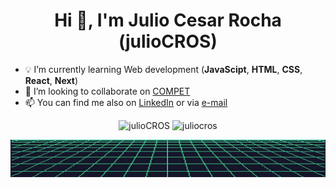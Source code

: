 <h1 align="center"> Hi 👋, I'm  Julio Cesar Rocha (julioCROS)</h1>

- :bulb: I’m currently learning Web development (__JavaScipt__, __HTML__, __CSS__, __React__, __Next__)
- :pencil: I’m looking to collaborate on [COMPET](https://www.linkedin.com/in/competcefetmg/)
- 📫 You can find me also on [LinkedIn](https://www.linkedin.com/in/juliocros/) or via [e-mail](mailto:julio.1009@hotmail.com)

<p align="center">
<img width="390px" src="https://github-readme-stats.vercel.app/api?username=julioCROS&show_icons=true&theme=gotham" alt="julioCROS"/> 
<img width="390px" src="https://github-readme-streak-stats.herokuapp.com/?user=juliocros&layout=compact&hide=c&theme=gotham&hide_border=true" alt="juliocros" />
</p>

![](https://raw.githubusercontent.com/julioCROS/duasVezes-Attack-on-Pong/master/twice_Attack_on_Pong/img/backgrounds/backgroundChao.png)


